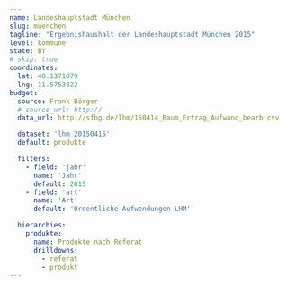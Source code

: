 ```yaml
---
name: Landeshauptstadt München
slug: muenchen
tagline: "Ergebnishaushalt der Landeshauptstadt München 2015"
level: kommune
state: BY
# skip: true
coordinates:
  lat: 48.1371079
  lng: 11.5753822
budget:
  source: Frank Börger
  # source_url: http://
  data_url: http://sfbg.de/lhm/150414_Baum_Ertrag_Aufwand_bearb.csv

  dataset: 'lhm_20150415'
  default: produkte

  filters:
    - field: 'jahr'
      name: 'Jahr'
      default: 2015
    - field: 'art'
      name: 'Art'
      default: 'Ordentliche Aufwendungen LHM'

  hierarchies:
    produkte:
      name: Produkte nach Referat
      drilldowns:
        - referat
        - produkt
---
```

